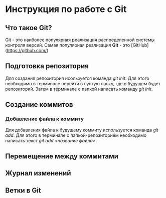 # Инструкция по работе с Git

## Что такое Git?
Git - это наиболее популярная реализация распределенной системы контроля версий. Самая популярная реализация **Git** - это [GitHub] (https://github.com/)

## Подготовка репозитория
Для создания репозитория исользуется команда *git init*. Для этого необходимо в терминале перейти в пустую папку, где в будущем будет репозиторий. Затем в терминале с папкой написать команду *git init*.

## Создание коммитов
### Добавление файла к коммиту
Для добавления файла к будущему коммиту используется команда *git add*. Для этого в терминале с папкой-репозиторием необходимо написать текст *git add <название файла>*.

## Перемещение между коммитами

## Журнал изменений

## Ветки в Git